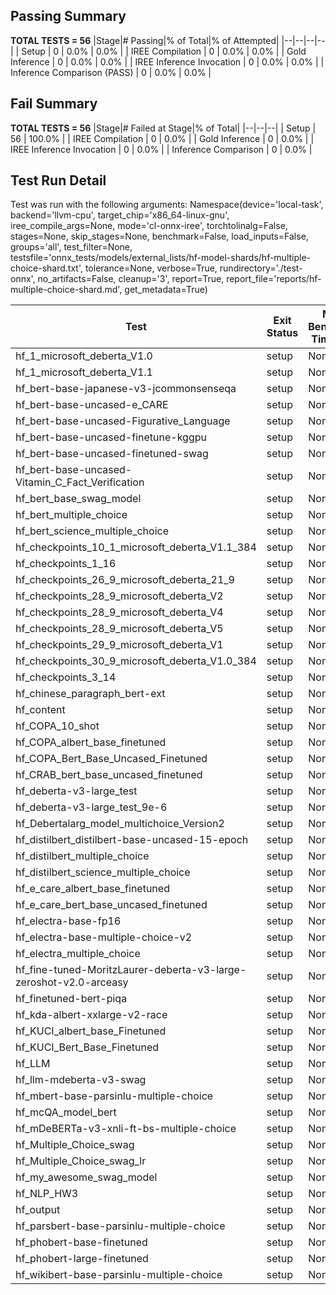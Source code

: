 ## Passing Summary

**TOTAL TESTS = 56**
|Stage|# Passing|% of Total|% of Attempted|
|--|--|--|--|
| Setup | 0 | 0.0% | 0.0% |
| IREE Compilation | 0 | 0.0% | 0.0% |
| Gold Inference | 0 | 0.0% | 0.0% |
| IREE Inference Invocation | 0 | 0.0% | 0.0% |
| Inference Comparison (PASS) | 0 | 0.0% | 0.0% |
## Fail Summary

**TOTAL TESTS = 56**
|Stage|# Failed at Stage|% of Total|
|--|--|--|
| Setup | 56 | 100.0% |
| IREE Compilation | 0 | 0.0% |
| Gold Inference | 0 | 0.0% |
| IREE Inference Invocation | 0 | 0.0% |
| Inference Comparison | 0 | 0.0% |
## Test Run Detail
Test was run with the following arguments:
Namespace(device='local-task', backend='llvm-cpu', target_chip='x86_64-linux-gnu', iree_compile_args=None, mode='cl-onnx-iree', torchtolinalg=False, stages=None, skip_stages=None, benchmark=False, load_inputs=False, groups='all', test_filter=None, testsfile='onnx_tests/models/external_lists/hf-model-shards/hf-multiple-choice-shard.txt', tolerance=None, verbose=True, rundirectory='./test-onnx', no_artifacts=False, cleanup='3', report=True, report_file='reports/hf-multiple-choice-shard.md', get_metadata=True)

| Test | Exit Status | Mean Benchmark Time (ms) | Notes |
|--|--|--|--|
| hf_1_microsoft_deberta_V1.0 | setup | None | |
| hf_1_microsoft_deberta_V1.1 | setup | None | |
| hf_bert-base-japanese-v3-jcommonsenseqa | setup | None | |
| hf_bert-base-uncased-e_CARE | setup | None | |
| hf_bert-base-uncased-Figurative_Language | setup | None | |
| hf_bert-base-uncased-finetune-kggpu | setup | None | |
| hf_bert-base-uncased-finetuned-swag | setup | None | |
| hf_bert-base-uncased-Vitamin_C_Fact_Verification | setup | None | |
| hf_bert_base_swag_model | setup | None | |
| hf_bert_multiple_choice | setup | None | |
| hf_bert_science_multiple_choice | setup | None | |
| hf_checkpoints_10_1_microsoft_deberta_V1.1_384 | setup | None | |
| hf_checkpoints_1_16 | setup | None | |
| hf_checkpoints_26_9_microsoft_deberta_21_9 | setup | None | |
| hf_checkpoints_28_9_microsoft_deberta_V2 | setup | None | |
| hf_checkpoints_28_9_microsoft_deberta_V4 | setup | None | |
| hf_checkpoints_28_9_microsoft_deberta_V5 | setup | None | |
| hf_checkpoints_29_9_microsoft_deberta_V1 | setup | None | |
| hf_checkpoints_30_9_microsoft_deberta_V1.0_384 | setup | None | |
| hf_checkpoints_3_14 | setup | None | |
| hf_chinese_paragraph_bert-ext | setup | None | |
| hf_content | setup | None | |
| hf_COPA_10_shot | setup | None | |
| hf_COPA_albert_base_finetuned | setup | None | |
| hf_COPA_Bert_Base_Uncased_Finetuned | setup | None | |
| hf_CRAB_bert_base_uncased_finetuned | setup | None | |
| hf_deberta-v3-large_test | setup | None | |
| hf_deberta-v3-large_test_9e-6 | setup | None | |
| hf_Debertalarg_model_multichoice_Version2 | setup | None | |
| hf_distilbert_distilbert-base-uncased-15-epoch | setup | None | |
| hf_distilbert_multiple_choice | setup | None | |
| hf_distilbert_science_multiple_choice | setup | None | |
| hf_e_care_albert_base_finetuned | setup | None | |
| hf_e_care_bert_base_uncased_finetuned | setup | None | |
| hf_electra-base-fp16 | setup | None | |
| hf_electra-base-multiple-choice-v2 | setup | None | |
| hf_electra_multiple_choice | setup | None | |
| hf_fine-tuned-MoritzLaurer-deberta-v3-large-zeroshot-v2.0-arceasy | setup | None | |
| hf_finetuned-bert-piqa | setup | None | |
| hf_kda-albert-xxlarge-v2-race | setup | None | |
| hf_KUCI_albert_base_Finetuned | setup | None | |
| hf_KUCI_Bert_Base_Finetuned | setup | None | |
| hf_LLM | setup | None | |
| hf_llm-mdeberta-v3-swag | setup | None | |
| hf_mbert-base-parsinlu-multiple-choice | setup | None | |
| hf_mcQA_model_bert | setup | None | |
| hf_mDeBERTa-v3-xnli-ft-bs-multiple-choice | setup | None | |
| hf_Multiple_Choice_swag | setup | None | |
| hf_Multiple_Choice_swag_lr | setup | None | |
| hf_my_awesome_swag_model | setup | None | |
| hf_NLP_HW3 | setup | None | |
| hf_output | setup | None | |
| hf_parsbert-base-parsinlu-multiple-choice | setup | None | |
| hf_phobert-base-finetuned | setup | None | |
| hf_phobert-large-finetuned | setup | None | |
| hf_wikibert-base-parsinlu-multiple-choice | setup | None | |
